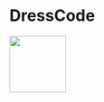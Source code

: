 # DressCode
<img src="https://github.com/user-attachments/assets/8e698bef-ce25-477e-9720-fa83a768e06a" width="100" height="100">
